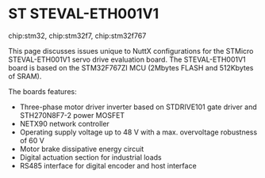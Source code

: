 # ST STEVAL-ETH001V1

<div class="tags">

chip:stm32, chip:stm32f7, chip:stm32f767

</div>

This page discusses issues unique to NuttX configurations for the
STMicro STEVAL-ETH001V1 servo drive evaluation board. The
STEVAL-ETH001V1 board is based on the STM32F767ZI MCU (2Mbytes FLASH and
512Kbytes of SRAM).

The boards features:

  - Three-phase motor driver inverter based on STDRIVE101 gate driver
    and STH270N8F7-2 power MOSFET
  - NETX90 network controller
  - Operating supply voltage up to 48 V with a max. overvoltage
    robustness of 60 V
  - Motor brake dissipative energy circuit
  - Digital actuation section for industrial loads
  - RS485 interface for digital encoder and host interface
